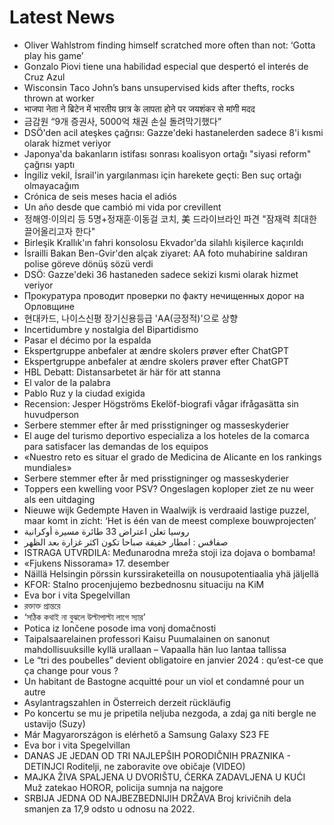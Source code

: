 # Latest News
-  Oliver Wahlstrom finding himself scratched more often than not: ‘Gotta play his game’
-  Gonzalo Piovi tiene una habilidad especial que despertó el interés de Cruz Azul
-  Wisconsin Taco John’s bans unsupervised kids after thefts, rocks thrown at worker
-  भाजपा नेता ने ब्रिटेन में भारतीय छात्र के लापता होने पर जयशंकर से मांगी मदद
-  금감원 “9개 증권사, 5000억 채권 손실 돌려막기했다”
-  DSÖ'den acil ateşkes çağrısı: Gazze'deki hastanelerden sadece 8'i kısmi olarak hizmet veriyor
-  Japonya'da bakanların istifası sonrası koalisyon ortağı "siyasi reform" çağrısı yaptı
-  İngiliz vekil, İsrail'in yargılanması için harekete geçti: Ben suç ortağı olmayacağım
-  Crónica de seis meses hacia el adiós
-  Un año desde que cambió mi vida por crevillent
-  정해영·이의리 등 5명+정재훈·이동걸 코치, 美 드라이브라인 파견 "잠재력 최대한 끌어올리고자 한다"
-  Birleşik Krallık'ın fahri konsolosu Ekvador'da silahlı kişilerce kaçırıldı
-  İsrailli Bakan Ben-Gvir'den alçak ziyaret: AA foto muhabirine saldıran polise göreve dönüş sözü verdi
-  DSÖ: Gazze'deki 36 hastaneden sadece sekizi kısmi olarak hizmet veriyor
-  Прокуратура проводит проверки по факту нечищенных дорог на Орловщине
-  현대카드, 나이스신평 장기신용등급 'AA(긍정적)'으로 상향
-  Incertidumbre y nostalgia del Bipartidismo
-  Pasar el décimo por la espalda
-  Ekspertgruppe anbefaler at ændre skolers prøver efter ChatGPT
-  Ekspertgruppe anbefaler at ændre skolers prøver efter ChatGPT
-  HBL Debatt: Distansarbetet är här för att stanna
-  El valor de la palabra
-  Pablo Ruz y la ciudad exigida
-  Recension: Jesper Högströms Ekelöf-biografi vågar ifrågasätta sin huvudperson
-  Serbere stemmer efter år med prisstigninger og masseskyderier
-  El auge del turismo deportivo especializa a los hoteles de la comarca para satisfacer las demandas de los equipos
-  «Nuestro reto es situar el grado de Medicina de Alicante en los rankings mundiales»
-  Serbere stemmer efter år med prisstigninger og masseskyderier
-  Toppers een kwelling voor PSV? Ongeslagen koploper ziet ze nu weer als een uitdaging
-  Nieuwe wijk Gedempte Haven in Waalwijk is verdraaid lastige puzzel, maar komt in zicht: ‘Het is één van de meest complexe bouwprojecten’
-  روسيا تعلن اعتراض 33 طائرة مسيرة أوكرانية
-  صفاقس : امطار خفيفة صباحا تكون اكثر غزارة بعد الظهر
-  ISTRAGA UTVRDILA: Međunarodna mreža stoji iza dojava o bombama!
-  «Fjukens Nissorama» 17. desember
-  Näillä Helsingin pörssin kurssiraketeilla on nousupotentiaalia yhä jäljellä
-  KFOR: Stalno procenjujemo bezbednosnu situaciju na KiM
-  Eva bor i vita Spegelvillan
-  রক্তাক্ত প্রান্তরে
-  ‘সঠিক কথাই না বুঝলে উল্টাপাল্টা লাগে স্যার’
-  Potica iz lončene posode ima vonj domačnosti
-  Taipalsaarelainen professori Kaisu Puumalainen on sanonut mahdollisuuksille kyllä urallaan – Vapaalla hän luo lantaa tallissa
-  Le “tri des poubelles” devient obligatoire en janvier 2024 : qu’est-ce que ça change pour vous ?
-  Un habitant de Bastogne acquitté pour un viol et condamné pour un autre
-  Asylantragszahlen in Österreich derzeit rückläufig
-  Po koncertu se mu je pripetila neljuba nezgoda, a zdaj ga niti bergle ne ustavijo (Suzy)
-  Már Magyarországon is elérhető a Samsung Galaxy S23 FE
-  Eva bor i vita Spegelvillan
-  DANAS JE JEDAN OD TRI NAJLEPŠIH PORODIČNIH PRAZNIKA - DETINJCI Roditelji, ne zaboravite ove običaje (VIDEO)
-  MAJKA ŽIVA SPALJENA U DVORIŠTU, ĆERKA ZADAVLJENA U KUĆI Muž zatekao HOROR, policija sumnja na najgore
-  SRBIJA JEDNA OD NAJBEZBEDNIJIH DRŽAVA Broj krivičnih dela smanjen za 17,9 odsto u odnosu na 2022.
